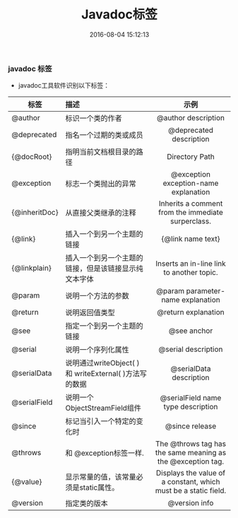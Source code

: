 ﻿---
title: Javadoc标签
date: 2016-08-04 15:12:13
tags: JAVA
categories: JAVA
---

### javadoc 标签

- javadoc工具软件识别以下标签：

|  标签 | 描述 | 示例     |
| ----------------- |:---------|:---------:|
| @author	| 标识一个类的作者| 	@author description
| @deprecated| 	指名一个过期的类或成员| 	@deprecated description
| {@docRoot}| 	指明当前文档根目录的路径| 	Directory Path
| @exception| 	标志一个类抛出的异常| 	@exception exception-name explanation
| {@inheritDoc}	| 从直接父类继承的注释| 	Inherits a comment from the immediate surperclass.
| {@link}| 	插入一个到另一个主题的链接| 	{@link name text}
| {@linkplain}	| 插入一个到另一个主题的链接，但是该链接显示纯文本字体	| Inserts an in-line link to another topic.
| @param	| 说明一个方法的参数| 	@param parameter-name explanation
| @return| 	说明返回值类型| 	@return explanation
| @see	| 指定一个到另一个主题的链接| 	@see anchor
| @serial	| 说明一个序列化属性	| @serial description
| @serialData| 	说明通过writeObject( ) 和 writeExternal( )方法写的数据| 	@serialData description
| @serialField	| 说明一个ObjectStreamField组件| 	@serialField name type description
| @since| 	标记当引入一个特定的变化时| 	@since release
| @throws	| 和 @exception标签一样.| 	The @throws tag has the same meaning as the @exception tag.
| {@value}	| 显示常量的值，该常量必须是static属性。| 	Displays the value of a constant, which must be a static field.
| @version	| 指定类的版本	| @version info


<!-- more -->